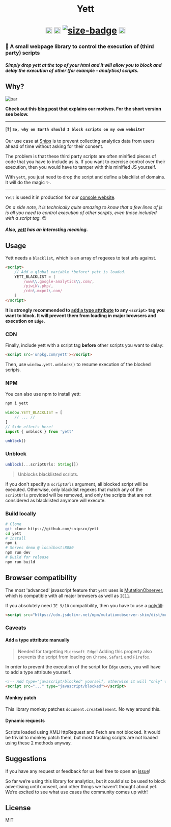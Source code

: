 <h1 align="center">
  Yett<br>
  <br>
  <a href="https://www.npmjs.com/package/yett"><img alt="npm-badge" src="https://img.shields.io/npm/v/yett.svg" height="20"></a>
  <a href="https://github.com/snipsco/yett/blob/master/LICENSE"><img alt="license-badge" src="https://img.shields.io/npm/l/yett.svg" height="20"></a>
  <a href="https://bundlephobia.com/result?p=yett"><img alt="size-badge" src="https://img.shields.io/bundlephobia/minzip/yett.svg"></a>
  <a href="#browser-compatibility"><img src="https://badges.herokuapp.com/browsers?firefox=60&googlechrome=66&iexplore=!9,!10,11&microsoftedge=17" alt="bundle-badge" height="20"></a>
</h1>

### 🔐 A small webpage library to control the execution of (third party) scripts

##### Simply drop yett at the top of your html and it will allow you to block and delay the execution of other (for example - analytics) scripts.

## Why?

<img src="https://cdn.rawgit.com/snipsco/yett/ead29c36/privacy-bar.png" alt="bar"></img>

**Check out this [blog post](https://medium.com/snips-ai/gdpr-compliant-website-analytics-putting-users-in-control-684b17a1463f) that explains our motives. For the short version see below.**

-----

[❓] **`So, why on Earth should I block scripts on my own website?`**

Our use case at [Snips](https://snips.ai) is to prevent collecting analytics data from users ahead of time without asking for their consent.

The problem is that these third party scripts are often minified pieces of code that you have to include as is. If you want to exercise control over their execution, then you would have to tamper with this minified JS yourself.

With `yett`, you just need to drop the script and define a blacklist of domains. It will do the magic ✨.

------

`Yett` is used it in production for our [console website](https://console.snips.ai).

*On a side note, it is technically quite amazing to know that a few lines of js is all you need to control execution of other scripts, even those included with a script tag.* 😉

##### *Also, [yett](https://en.wikipedia.org/wiki/Yett) has an interesting meaning.*

## Usage

Yett needs a `blacklist`, which is an array of regexes to test urls against.

```html
<script>
    // Add a global variable *before* yett is loaded.
    YETT_BLACKLIST = [
        /www\\.google-analytics\\.com/,
        /piwik\.php/,
        /cdn\.mxpnl\.com/
    ]
</script>
```

**It is strongly recommended to [add a type attribute](https://github.com/snipsco/yett#add-a-type-attribute-manually)  to any `<script>` tag you want to block. It will prevent them from loading in major browsers and execution on `Edge`.**

### CDN


Finally, include yett with a script tag **before** other scripts you want to delay:

```html
<script src='unpkg.com/yett'></script>
```

Then, use `window.yett.unblock()` to resume execution of the blocked scripts.

### NPM

You can also use npm to install yett:

```bash
npm i yett
```

```js
window.YETT_BLACKLIST = [
    // ... //
]
// Side effects here!
import { unblock } from 'yett'

unblock()
```

### Unblock

```js
unblock(...scriptUrls: String[])
```

> Unblocks blacklisted scripts.

If you don't specify a `scriptUrls` argument, all blocked script will be executed.
Otherwise, only blacklist regexes that match any of the `scriptUrls` provided will be removed, and only the scripts that are not considered as blacklisted anymore will execute.

### Build locally

```bash
# Clone
git clone https://github.com/snipsco/yett
cd yett
# Install
npm i
# Serves demo @ localhost:8080
npm run dev
# Build for release
npm run build
```

## Browser compatibility

The most 'advanced' javascript feature that `yett` uses is [MutationObserver](https://developer.mozilla.org/en-US/docs/Web/API/MutationObserver), which is compatible with all major browsers as well as `IE11`.

If you absolutely need `IE 9/10` compatibility, then you have to use a [polyfill](https://github.com/megawac/MutationObserver.js):

```html
<script src="https://cdn.jsdelivr.net/npm/mutationobserver-shim/dist/mutationobserver.min.js"></script>
```

### Caveats

#### Add a type attribute manually

> Needed for targetting `Microsoft Edge`! Adding this property also prevents the script from loading on `Chrome`, `Safari` and `Firefox`.

In order to prevent the execution of the script for `Edge` users, you will have to add a type attribute yourself.

```html
<!-- Add type="javascript/blocked" yourself, otherwise it will "only" work on Chrome/Firefox/Safari/IE -->
<script src="..." type="javascript/blocked"></script>
```

#### Monkey patch

This library monkey patches `document.createElement`. No way around this.

#### Dynamic requests

Scripts loaded using XMLHttpRequest and Fetch are not blocked. It would be trivial to monkey patch them, but most tracking scripts are not loaded using these 2 methods anyway.

## Suggestions

If you have any request or feedback for us feel free to open an [issue](https://github.com/snipsco/yett/issues)!

So far we’re using this library for analytics, but it could also be used to block advertising until consent, and other things we haven’t thought about yet. We’re excited to see what use cases the community comes up with!

## License

MIT
